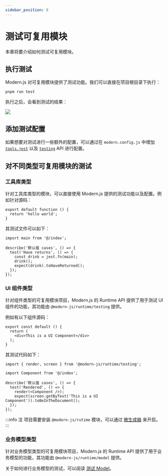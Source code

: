 ```yaml
---
sidebar_position: 8
---
```


# 测试可复用模块

本章将要介绍如何测试可复用模块。

## 执行测试

Modern.js 对可复用模块提供了测试功能。我们可以直接在项目根目录下执行：

```
pnpm run test
```

执行之后，会看到测试的结果：

![](https://lf3-static.bytednsdoc.com/obj/eden-cn/aphqeh7uhohpquloj/modern-js/guides/test-result.png)

## 添加测试配置

如果想要对测试进行一些额外的配置，可以通过在 `modern.config.js` 中增加 [`tools.jest`](/docs/apis/app/config/tools/jest) 以及 [`testing`](/docs/apis/app/config/testing/transformer) API 进行配置。

## 对不同类型可复用模块的测试

### 工具库类型

针对工具库类型的模块，可以直接使用 Modern.js 提供的测试功能以及配置。例如针对源码：

``` tsx
export default function () {
  return 'hello world';
}
```

其测试文件可以如下：

``` tsx
import main from '@/index';

describe('默认值 cases', () => {
  test('Have returns', () => {
    const drink = jest.fn(main);
    drink();
    expect(drink).toHaveReturned();
  });
});
```

### UI 组件类型

针对组件类型的可复用模块项目，Modern.js 的 Runtime API 提供了用于测试 UI 组件的功能，其功能由 `@modern-js/runtime/testing` 提供。

例如有以下组件源码：

```tsx
export const default () {
  return (
    <div>This is a UI Component</div>
  );
}
```

其测试代码如下：

``` tsx
import { render, screen } from '@modern-js/runtime/testing';

import Component from '@/index';

describe('默认值 cases', () => {
  test('Rendered', () => {
    render(<Component />);
    expect(screen.getByText('This is a UI Component')).toBeInTheDocument();
  });
});
```

:::info 注
项目需要安装 `@modern-js/rutime` 模块，可以通过 [微生成器](/docs/guides/features/modules/micro-generator) 来开启。
:::

### 业务模型类型

针对业务模型类型的可复用模块项目，Modern.js 的 Runtime API 提供了用于业务模型的功能，其功能由 `@modern-js/runtime/model` 提供。

关于如何进行业务模型的测试，可以阅读 [测试 Model](/docs/guides/features/model/test-model)。

